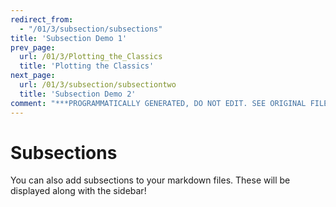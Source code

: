 ```yaml
---
redirect_from:
  - "/01/3/subsection/subsections"
title: 'Subsection Demo 1'
prev_page:
  url: /01/3/Plotting_the_Classics
  title: 'Plotting the Classics'
next_page:
  url: /01/3/subsection/subsectiontwo
  title: 'Subsection Demo 2'
comment: "***PROGRAMMATICALLY GENERATED, DO NOT EDIT. SEE ORIGINAL FILES IN /content***"
---
```

# Subsections

You can also add subsections to your markdown files. These will be
displayed along with the sidebar!